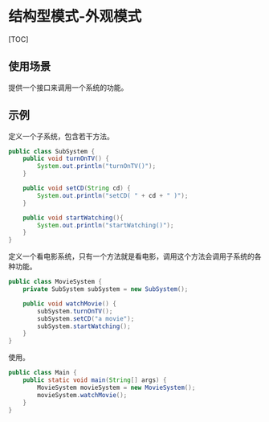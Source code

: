 # 结构型模式-外观模式

[TOC]

## 使用场景

提供一个接口来调用一个系统的功能。

## 示例

定义一个子系统，包含若干方法。

```java
public class SubSystem {
    public void turnOnTV() {
        System.out.println("turnOnTV()");
    }

    public void setCD(String cd) {
        System.out.println("setCD( " + cd + " )");
    }

    public void startWatching(){
        System.out.println("startWatching()");
    }
}
```

定义一个看电影系统，只有一个方法就是看电影，调用这个方法会调用子系统的各种功能。

```java
public class MovieSystem {
    private SubSystem subSystem = new SubSystem();

    public void watchMovie() {
        subSystem.turnOnTV();
        subSystem.setCD("a movie");
        subSystem.startWatching();
    }
}
```

使用。

```java
public class Main {
    public static void main(String[] args) {
        MovieSystem movieSystem = new MovieSystem();
        movieSystem.watchMovie();
    }
}
```